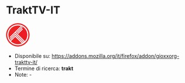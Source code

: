 # TraktTV-IT

![](https://raw.githubusercontent.com/gioxx/fxaddons/master/trakttv-it/icon-128.png)

- Disponibile su: https://addons.mozilla.org/it/firefox/addon/gioxxorg-trakttv-it/
- Termine di ricerca: **trakt**
- Note: -
